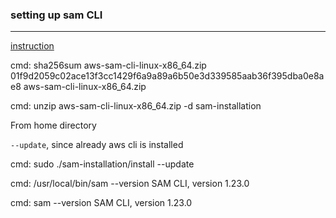 ### setting up sam CLI
---

[instruction](https://docs.aws.amazon.com/serverless-application-model/latest/developerguide/serverless-sam-cli-install-linux.html)

cmd: sha256sum aws-sam-cli-linux-x86_64.zip
01f9d2059c02ace13f3cc1429f6a9a89a6b50e3d339585aab36f395dba0e8ae8  aws-sam-cli-linux-x86_64.zip

cmd: unzip aws-sam-cli-linux-x86_64.zip -d sam-installation

From home directory

`--update`, since already aws cli is installed

cmd: sudo ./sam-installation/install --update

cmd: /usr/local/bin/sam --version
SAM CLI, version 1.23.0

cmd: sam --version
SAM CLI, version 1.23.0
